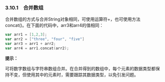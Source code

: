 ### 3.10.1　合并数组

合并数组的方式与合并String对象相同，可使用运算符+，也可使用方法concat()。在下面的代码中，arr3和arr4的值相同：

```go
var arr1 = [1,2,3];
var arr2 = ["three", "four", "five"]
var arr3 = arr1 + arr2;
var arr4 = arr1.concat(arr2);
```

**提示：**

可将数字数组与字符串数组合并。在合并得到的数组中，每个元素的数据类型都保持不变，但使用其中的元素时，需要跟踪其数据类型，以免引发问题。


